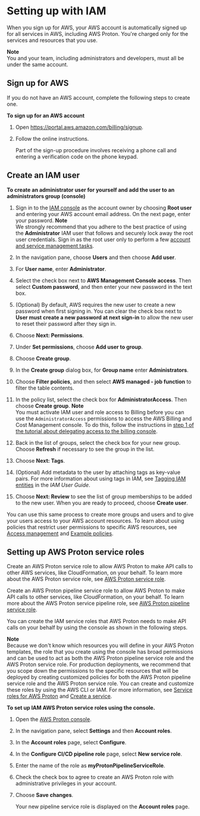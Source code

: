 # Setting up with IAM<a name="ag-setting-up-iam"></a>

When you sign up for AWS, your AWS account is automatically signed up for all services in AWS, including AWS Proton\. You're charged only for the services and resources that you use\.

**Note**  
You and your team, including administrators and developers, must all be under the same account\.

## Sign up for AWS<a name="setting-up-aws-sign-up"></a>

If you do not have an AWS account, complete the following steps to create one\.

**To sign up for an AWS account**

1. Open [https://portal\.aws\.amazon\.com/billing/signup](https://portal.aws.amazon.com/billing/signup)\.

1. Follow the online instructions\.

   Part of the sign\-up procedure involves receiving a phone call and entering a verification code on the phone keypad\.

## Create an IAM user<a name="setting-up-create-iam-user"></a>

**To create an administrator user for yourself and add the user to an administrators group \(console\)**

1. Sign in to the [IAM console](https://console.aws.amazon.com/iam/) as the account owner by choosing **Root user** and entering your AWS account email address\. On the next page, enter your password\.
**Note**  
We strongly recommend that you adhere to the best practice of using the **Administrator** IAM user that follows and securely lock away the root user credentials\. Sign in as the root user only to perform a few [account and service management tasks](https://docs.aws.amazon.com/general/latest/gr/aws_tasks-that-require-root.html)\.

1. In the navigation pane, choose **Users** and then choose **Add user**\.

1. For **User name**, enter **Administrator**\.

1. Select the check box next to **AWS Management Console access**\. Then select **Custom password**, and then enter your new password in the text box\.

1. \(Optional\) By default, AWS requires the new user to create a new password when first signing in\. You can clear the check box next to **User must create a new password at next sign\-in** to allow the new user to reset their password after they sign in\.

1. Choose **Next: Permissions**\.

1. Under **Set permissions**, choose **Add user to group**\.

1. Choose **Create group**\.

1. In the **Create group** dialog box, for **Group name** enter **Administrators**\.

1. Choose **Filter policies**, and then select **AWS managed \- job function** to filter the table contents\.

1. In the policy list, select the check box for **AdministratorAccess**\. Then choose **Create group**\.
**Note**  
You must activate IAM user and role access to Billing before you can use the `AdministratorAccess` permissions to access the AWS Billing and Cost Management console\. To do this, follow the instructions in [step 1 of the tutorial about delegating access to the billing console](https://docs.aws.amazon.com/IAM/latest/UserGuide/tutorial_billing.html)\.

1. Back in the list of groups, select the check box for your new group\. Choose **Refresh** if necessary to see the group in the list\.

1. Choose **Next: Tags**\.

1. \(Optional\) Add metadata to the user by attaching tags as key\-value pairs\. For more information about using tags in IAM, see [Tagging IAM entities](https://docs.aws.amazon.com/IAM/latest/UserGuide/id_tags.html) in the *IAM User Guide*\.

1. Choose **Next: Review** to see the list of group memberships to be added to the new user\. When you are ready to proceed, choose **Create user**\.

You can use this same process to create more groups and users and to give your users access to your AWS account resources\. To learn about using policies that restrict user permissions to specific AWS resources, see [Access management](https://docs.aws.amazon.com/IAM/latest/UserGuide/access.html) and [Example policies](https://docs.aws.amazon.com/IAM/latest/UserGuide/access_policies_examples.html)\.

## Setting up AWS Proton service roles<a name="setting-up-cicd"></a>

Create an AWS Proton service role to allow AWS Proton to make API calls to other AWS services, like CloudFormation, on your behalf\. To learn more about the AWS Proton service role, see [AWS Proton service role](security_iam_service-role-policy-examples.md#proton-svc-role)\.

Create an AWS Proton pipeline service role to allow AWS Proton to make API calls to other services, like CloudFormation, on your behalf\. To learn more about the AWS Proton service pipeline role, see [AWS Proton pipeline service role](security_iam_service-role-policy-examples.md#codepipeline-proton-svc-role)\.

You can create the IAM service roles that AWS Proton needs to make API calls on your behalf by using the console as shown in the following steps\.

**Note**  
Because we don't know which resources you will define in your AWS Proton templates, the role that you create using the console has broad permissions and can be used to act as both the AWS Proton pipeline service role and the AWS Proton service role\. For production deployments, we recommend that you scope down the permissions to the specific resources that will be deployed by creating customized policies for both the AWS Proton pipeline service role and the AWS Proton service role\. You can create and customize these roles by using the AWS CLI or IAM\. For more information, see [Service roles for AWS Proton](security_iam_service-with-iam.md#security_iam_service-with-iam-roles-service) and [Create a service](ag-create-svc.md)\.

**To set up IAM AWS Proton service roles using the console\.**

1. Open the [AWS Proton console](https://console.aws.amazon.com/proton/)\.

1. In the navigation pane, select **Settings** and then **Account roles**\.

1. In the **Account roles** page, select **Configure**\.

1. In the **Configure CI/CD pipeline role** page, select **New service role**\.

1. Enter the name of the role as **myProtonPipelineServiceRole**\.

1. Check the check box to agree to create an AWS Proton role with administrative privileges in your account\.

1. Choose **Save changes**\.

   Your new pipeline service role is displayed on the **Account roles** page\.